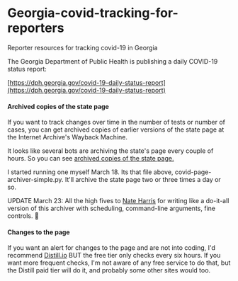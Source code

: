 # Georgia-covid-tracking-for-reporters
Reporter resources for tracking covid-19 in Georgia

The Georgia Department of Public Health is publishing a daily COVID-19 status report:
 
[https://dph.georgia.gov/covid-19-daily-status-report](https://dph.georgia.gov/covid-19-daily-status-report)

#### Archived copies of the state page

If you want to track changes over time in the number of tests or number of cases, you can get archived copies of earlier versions of the state page at the Internet Archive's Wayback Machine.

It looks like several bots are archiving the state's page every couple of hours. So you can see [archived copies of the state page.](https://web.archive.org/web/*/https://dph.georgia.gov/covid-19-daily-status-report)

I started running one myself March 18. Its that file above, covid-page-archiver-simple.py. It'll archive the state page two or three times a day or so.

UPDATE March 23: All the high fives to [Nate Harris](https://github.com/nwithan8) for writing like a do-it-all version of this archiver with scheduling, command-line arguments, fine controls.  🙏

#### Changes to the page

If you want an alert for changes to the page and are not into coding, I'd recommend [Distill.io](https://www.distill.io) BUT the free tier only checks every six hours.
If you want more frequent checks, I'm not aware of any free service to do that, but the Distill paid tier will do it, and probably some other sites would too.


